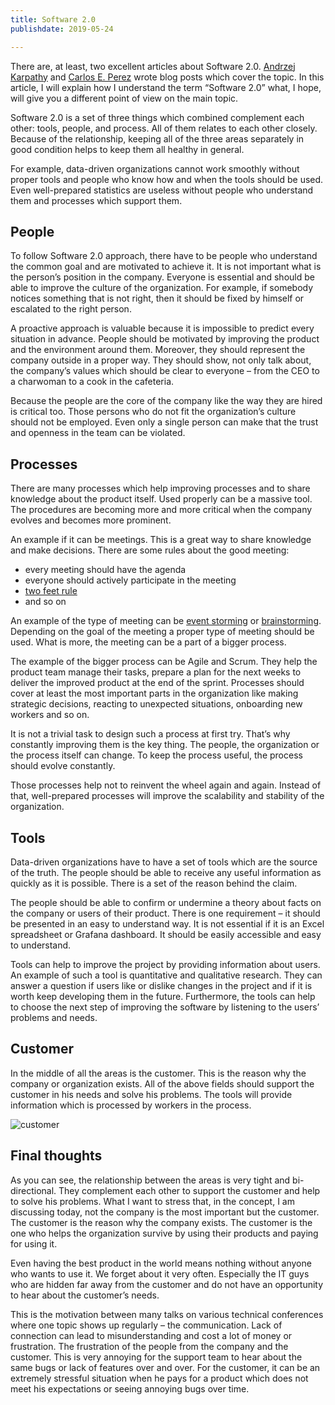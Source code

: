 ```yaml
---
title: Software 2.0
publishdate: 2019-05-24

---
```


There are, at least, two excellent articles about Software 2.0. [Andrzej Karpathy](https://medium.com/@karpathy/software-2-0-a64152b37c35) and [Carlos E. Perez](https://medium.com/intuitionmachine/is-deep-learning-software-2-0-cc7ad46b138f) wrote blog posts which cover the topic. In this article, I will explain how I understand the term “Software 2.0” what, I hope, will give you a different point of view on the main topic.

Software 2.0 is a set of three things which combined complement each other: tools, people, and process. All of them relates to each other closely. Because of the relationship, keeping all of the three areas separately in good condition helps to keep them all healthy in general.

For example, data-driven organizations cannot work smoothly without proper tools and people who know how and when the tools should be used. Even well-prepared statistics are useless without people who understand them and processes which support them.

## People

To follow Software 2.0 approach, there have to be people who understand the common goal and are motivated to achieve it. It is not important what is the person’s position in the company. Everyone is essential and should be able to improve the culture of the organization. For example, if somebody notices something that is not right, then it should be fixed by himself or escalated to the right person.

A proactive approach is valuable because it is impossible to predict every situation in advance. People should be motivated by improving the product and the environment around them. Moreover, they should represent the company outside in a proper way. They should show, not only talk about, the company’s values which should be clear to everyone – from the CEO to a charwoman to a cook in the cafeteria.

Because the people are the core of the company like the way they are hired is critical too. Those persons who do not fit the organization’s culture should not be employed. Even only a single person can make that the trust and openness in the team can be violated.

## Processes

There are many processes which help improving processes and to share knowledge about the product itself. Used properly can be a massive tool. The procedures are becoming more and more critical when the company evolves and becomes more prominent.

An example if it can be meetings. This is a great way to share knowledge and make decisions. There are some rules about the good meeting:

* every meeting should have the agenda
* everyone should actively participate in the meeting
* [two feet rule](https://opensource.com/business/10/8/darwin-meets-dilbert-applying-law-two-feet-your-next-meeting)
* and so on

An example of the type of meeting can be [event storming](https://en.wikipedia.org/wiki/Event_storming) or [brainstorming](https://en.wikipedia.org/wiki/Brainstorming). Depending on the goal of the meeting a proper type of meeting should be used. What is more, the meeting can be a part of a bigger process.

The example of the bigger process can be Agile and Scrum. They help the product team manage their tasks, prepare a plan for the next weeks to deliver the improved product at the end of the sprint.
Processes should cover at least the most important parts in the organization like making strategic decisions, reacting to unexpected situations, onboarding new workers and so on.

It is not a trivial task to design such a process at first try. That’s why constantly improving them is the key thing. The people, the organization or the process itself can change. To keep the process useful, the process should evolve constantly.

Those processes help not to reinvent the wheel again and again. Instead of that, well-prepared processes will improve the scalability and stability of the organization.

## Tools

Data-driven organizations have to have a set of tools which are the source of the truth. The people should be able to receive any useful information as quickly as it is possible. There is a set of the reason behind the claim.

The people should be able to confirm or undermine a theory about facts on the company or users of their product. There is one requirement – it should be presented in an easy to understand way. It is not essential if it is an Excel spreadsheet or Grafana dashboard. It should be easily accessible and easy to understand.

Tools can help to improve the project by providing information about users. An example of such a tool is quantitative and qualitative research. They can answer a question if users like or dislike changes in the project and if it is worth keep developing them in the future. Furthermore, the tools can help to choose the next step of improving the software by listening to the users’ problems and needs.

## Customer

In the middle of all the areas is the customer. This is the reason why the company or organization exists. All of the above fields should support the customer in his needs and solve his problems. The tools will provide information which is processed by workers in the process.

![customer](/images/customer.png)

## Final thoughts

As you can see, the relationship between the areas is very tight and bi-directional. They complement each other to support the customer and help to solve his problems. What I want to stress that, in the concept, I am discussing today, not the company is the most important but the customer. The customer is the reason why the company exists. The customer is the one who helps the organization survive by using their products and paying for using it.

Even having the best product in the world means nothing without anyone who wants to use it. We forget about it very often. Especially the IT guys who are hidden far away from the customer and do not have an opportunity to hear about the customer’s needs.

This is the motivation between many talks on various technical conferences where one topic shows up regularly – the communication. Lack of connection can lead to misunderstanding and cost a lot of money or frustration. The frustration of the people from the company and the customer. This is very annoying for the support team to hear about the same bugs or lack of features over and over. For the customer, it can be an extremely stressful situation when he pays for a product which does not meet his expectations or seeing annoying bugs over time.
